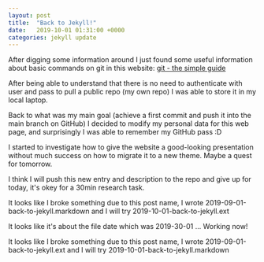 ```yaml
---
layout: post
title:  "Back to Jekyll!"
date:   2019-10-01 01:31:00 +0000
categories: jekyll update
---
```

After digging some information around I just found some useful information about basic commands on git in this website: [git - the simple guide][git-guide]

After being able to understand that there is no need to authenticate with user and pass to pull a public repo (my own repo) I was able to store it in my local
laptop.

Back to what was my main goal (achieve a first commit and push it into the main branch on GitHub) I decided to modify my personal data for this web page, and 
surprisingly I was able to remember my GitHub pass :D

I started to investigate how to give the website a good-looking presentation without much success on how to migrate it to a new theme. Maybe a quest for tomorrow.

I think I will push this new entry and description to the repo and give up for today, it's okey for a 30min research task. 

It looks like I broke something due to this post name, I wrote 2019-09-01-back-to-jekyll.markdown and I will try 2019-10-01-back-to-jekyll.ext

It looks like it's about the file date which was 2019-30-01 ... Working now!

It looks like I broke something due to this post name, I wrote 2019-09-01-back-to-jekyll.ext and I will try 2019-10-01-back-to-jekyll.markdown

[git-guide]: http://rogerdudler.github.io/git-guide/
